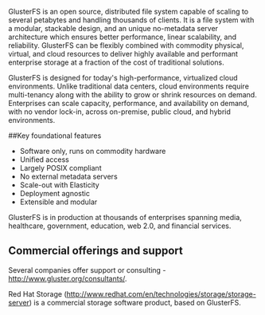 GlusterFS is an open source, distributed file system capable of scaling to
several petabytes and handling thousands of clients. It is a file system with
a modular, stackable design, and an unique no-metadata server architecture which
ensures better performance, linear scalability, and reliability. GlusterFS can be
flexibly combined with commodity physical, virtual, and cloud resources
to deliver highly available and performant enterprise storage at a
fraction of the cost of traditional solutions.

GlusterFS is designed for today's high-performance, virtualized cloud
environments. Unlike traditional data centers, cloud environments
require multi-tenancy along with the ability to grow or shrink resources
on demand. Enterprises can scale capacity, performance, and availability
on demand, with no vendor lock-in, across on-premise, public cloud, and
hybrid environments.

##Key foundational features
*  Software only, runs on commodity hardware
*  Unified access
*  Largely POSIX compliant
*  No external metadata servers
*  Scale-out with Elasticity
*  Deployment agnostic
*  Extensible and modular

GlusterFS is in production at thousands of enterprises spanning media,
healthcare, government, education, web 2.0, and financial services.

## Commercial offerings and support ##

Several companies offer support or consulting - http://www.gluster.org/consultants/.

Red Hat Storage (http://www.redhat.com/en/technologies/storage/storage-server)
is a commercial storage software product, based on GlusterFS.
